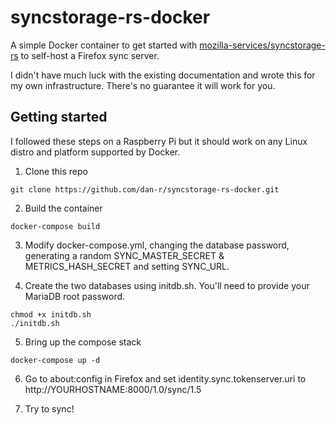 # syncstorage-rs-docker

A simple Docker container to get started with [mozilla-services/syncstorage-rs](https://github.com/mozilla-services/syncstorage-rs) to self-host a Firefox sync server.

I didn't have much luck with the existing documentation and wrote this for my own infrastructure. There's no guarantee it will work for you.

## Getting started

I followed these steps on a Raspberry Pi but it should work on any Linux distro and platform supported by Docker.

1. Clone this repo 

`git clone https://github.com/dan-r/syncstorage-rs-docker.git`

2. Build the container

`docker-compose build`

3. Modify docker-compose.yml, changing the database password, generating a random SYNC_MASTER_SECRET & METRICS_HASH_SECRET and setting SYNC_URL.

4. Create the two databases using initdb.sh. You'll need to provide your MariaDB root password.

```
chmod +x initdb.sh
./initdb.sh
```

5. Bring up the compose stack

`docker-compose up -d`

6. Go to about:config in Firefox and set identity.sync.tokenserver.uri to http://YOURHOSTNAME:8000/1.0/sync/1.5

7. Try to sync!